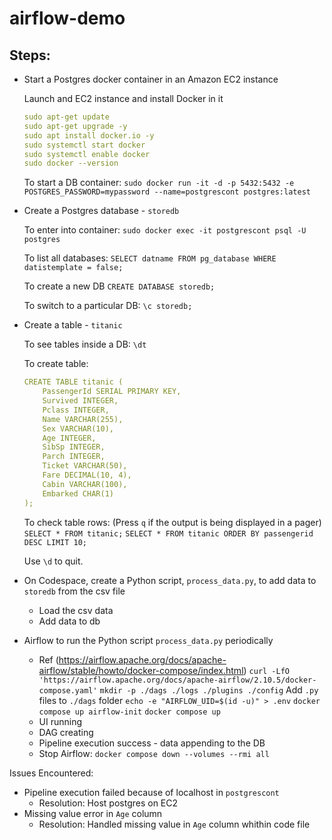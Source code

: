 # airflow-demo


## Steps:

- Start a Postgres docker container in an Amazon EC2 instance
  
  Launch and EC2 instance and install Docker in it
  ```yml
  sudo apt-get update
  sudo apt-get upgrade -y
  sudo apt install docker.io -y
  sudo systemctl start docker
  sudo systemctl enable docker
  sudo docker --version
  ```

  To start a DB container:
  `sudo docker run -it -d -p 5432:5432 -e POSTGRES_PASSWORD=mypassword --name=postgrescont postgres:latest`
  
- Create a Postgres database - `storedb`

  To enter into container:
  `sudo docker exec -it postgrescont psql -U postgres`

  To list all databases: 
  `SELECT datname FROM pg_database WHERE datistemplate = false;`

  To create a new DB
  `CREATE DATABASE storedb;`

  To switch to a particular DB:
  `\c storedb;`

- Create a table - `titanic`

  To see tables inside a DB:
  `\dt`

  To create table:
    ```yml
    CREATE TABLE titanic (
        PassengerId SERIAL PRIMARY KEY,
        Survived INTEGER,
        Pclass INTEGER,
        Name VARCHAR(255),
        Sex VARCHAR(10),
        Age INTEGER,
        SibSp INTEGER,
        Parch INTEGER,
        Ticket VARCHAR(50),
        Fare DECIMAL(10, 4),
        Cabin VARCHAR(100),
        Embarked CHAR(1)
    );
    ```

    To check table rows: (Press `q` if the output is being displayed in a pager)
    `SELECT * FROM titanic;`
    `SELECT * FROM titanic ORDER BY passengerid DESC LIMIT 10;`

    Use `\d` to quit.

- On Codespace, create a Python script, `process_data.py`, to add data to `storedb` from the csv file
  - Load the csv data
  - Add data to db

- Airflow to run the Python script `process_data.py` periodically
  - Ref (https://airflow.apache.org/docs/apache-airflow/stable/howto/docker-compose/index.html)
    `curl -LfO 'https://airflow.apache.org/docs/apache-airflow/2.10.5/docker-compose.yaml'`
    `mkdir -p ./dags ./logs ./plugins ./config`
    Add `.py` files to `./dags` folder
    `echo -e "AIRFLOW_UID=$(id -u)" > .env`
    `docker compose up airflow-init`
    `docker compose up`
  - UI running
  - DAG creating
  - Pipeline execution success - data appending to the DB
  - Stop Airflow: `docker compose down --volumes --rmi all`


Issues Encountered:
- Pipeline execution failed because of localhost in `postgrescont`
   - Resolution: Host postgres on EC2
- Missing value error in `Age` column
   - Resolution: Handled missing value in `Age` column whithin code file



